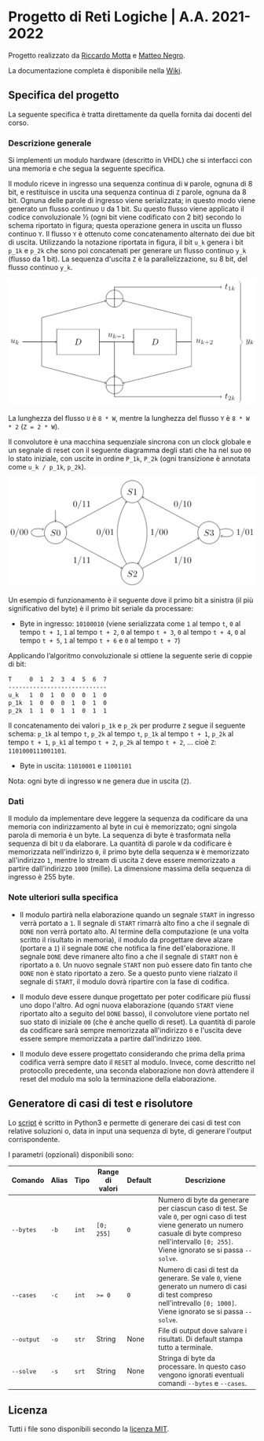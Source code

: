 # Progetto di Reti Logiche | A.A. 2021-2022

Progetto realizzato da [Riccardo Motta](https://github.com/mrmotta) e [Matteo Negro](https://github.com/Matteo-Negro).

La documentazione completa è disponibile nella [Wiki](../../wiki).

## Specifica del progetto

La seguente specifica è tratta direttamente da quella fornita dai docenti del corso.

### Descrizione generale

Si implementi un modulo hardware (descritto in VHDL) che si interfacci con una memoria e che segua la seguente specifica.

Il modulo riceve in ingresso una sequenza continua di `W` parole, ognuna di 8 bit, e restituisce in uscita una sequenza continua di `Z` parole, ognuna da 8 bit. Ognuna delle parole di ingresso viene serializzata; in questo modo viene generato un flusso continuo `U` da 1 bit. Su questo flusso viene applicato il codice convoluzionale ½ (ogni bit viene codificato con 2 bit) secondo lo schema riportato in figura; questa operazione genera in uscita un flusso continuo `Y`. Il flusso `Y` è ottenuto come concatenamento alternato dei due bit di uscita. Utilizzando la notazione riportata in figura, il bit `u_k` genera i bit `p_1k` e `p_2k` che sono poi concatenati per generare un flusso continuo `y_k` (flusso da 1 bit). La sequenza d'uscita `Z` è la parallelizzazione, su 8 bit, del flusso continuo `y_k`.

![Image 1](immagini/codificatore.png)

La lunghezza del flusso `U` è `8 * W`, mentre la lunghezza del flusso `Y` è `8 * W * 2` (`Z = 2 * W`).

Il convolutore è una macchina sequenziale sincrona con un clock globale e un segnale di reset con il seguente diagramma degli stati che ha nel suo `00` lo stato iniziale, con uscite in ordine `P_1k`, `P_2k` (ogni transizione è annotata come `u_k / p_1k`, `p_2k`).

![Image 2](immagini/fsm.png)

Un esempio di funzionamento è il seguente dove il primo bit a sinistra (il più significativo del byte) è il primo bit seriale da processare:

- Byte in ingresso: `10100010` (viene serializzata come `1` al tempo `t`, `0` al tempo `t + 1`, `1` al tempo `t + 2`, `0` al tempo `t + 3`, `0` al tempo `t + 4`, `0` al tempo `t + 5`, `1` al tempo `t + 6` e `0` al tempo `t + 7`)

Applicando l’algoritmo convoluzionale si ottiene la seguente serie di coppie di bit:

    T     0  1  2  3  4  5  6  7
    ----------------------------
    u_k   1  0  1  0  0  0  1  0
    p_1k  1  0  0  0  1  0  1  0
    p_2k  1  1  0  1  1  0  1  1

Il concatenamento dei valori `p_1k` e `p_2k` per produrre `Z` segue il seguente schema: `p_1k` al tempo `t`, `p_2k` al tempo `t`, `p_1k` al tempo `t + 1`, `p_2k` al tempo `t + 1`, `p_k1` al tempo `t + 2`, `p_2k` al tempo `t + 2`, ... cioè `Z`: `1101000111001101`.

- Byte in uscita: `11010001` e `11001101`

Nota: ogni byte di ingresso `W` ne genera due in uscita (`Z`).

### Dati

Il modulo da implementare deve leggere la sequenza da codificare da una memoria con indirizzamento al byte in cui è memorizzato; ogni singola parola di memoria è un byte. La sequenza di byte è trasformata nella sequenza di bit `U` da elaborare. La quantità di parole `W` da codificare è memorizzata nell'indirizzo `0`, il primo byte della sequenza `W` è memorizzato all'indirizzo `1`, mentre lo stream di uscita `Z` deve essere memorizzato a partire dall'indirizzo `1000` (mille). La dimensione massima della sequenza di ingresso è 255 byte.

### Note ulteriori sulla specifica

- Il modulo partirà nella elaborazione quando un segnale `START` in ingresso verrà portato a `1`. Il segnale di `START` rimarrà alto fino a che il segnale di `DONE` non verrà portato alto. Al termine della computazione (e una volta scritto il risultato in memoria), il modulo da progettare deve alzare (portare a `1`) il segnale `DONE` che notifica la fine dell'elaborazione. Il segnale `DONE` deve rimanere alto fino a che il segnale di `START` non è riportato a `0`. Un nuovo segnale `START` non può essere dato fin tanto che `DONE` non è stato riportato a zero. Se a questo punto viene rialzato il segnale di `START`, il modulo dovrà ripartire con la fase di codifica.

- Il modulo deve essere dunque progettato per poter codificare più flussi uno dopo l'altro. Ad ogni nuova elaborazione (quando `START` viene riportato alto a seguito del `DONE` basso), il convolutore viene portato nel suo stato di iniziale `00` (che è anche quello di reset). La quantità di parole da codificare sarà sempre memorizzata all'indirizzo `0` e l'uscita deve essere sempre memorizzata a partire dall'indirizzo `1000`.

- Il modulo deve essere progettato considerando che prima della prima codifica verrà sempre dato il `RESET` al modulo. Invece, come descritto nel protocollo precedente, una seconda elaborazione non dovrà attendere il reset del modulo ma solo la terminazione della elaborazione.

## Generatore di casi di test e risolutore

Lo [script](testcase.py) è scritto in Python3 e permette di generare dei casi di test con relative soluzioni o, data in input una sequenza di byte, di generare l'output corrispondente.

I parametri (opzionali) disponibili sono:

Comando    | Alias | Tipo  | Range di valori | Default | Descrizione
---------- | ----- | ----- | --------------- | ------- | -----------
`--bytes`  | `-b`  | `int` | `[0; 255]`      | `0`     | Numero di byte da generare per ciascun caso di test. Se vale `0`, per ogni caso di test viene generato un numero casuale di byte compreso nell'intervallo `[0; 255]`. Viene ignorato se si passa `--solve`.
`--cases`  | `-c`  | `int` | `>= 0`          | `0`     | Numero di casi di test da generare. Se vale `0`, viene generato un numero di casi di test compreso nell'intrevallo `[0; 1000]`. Viene ignorato se si passa `--solve`.
`--output` | `-o`  | `str` | String          | None    | File di output dove salvare i risultati. Di default stampa tutto a terminale.
`--solve`  | `-s`  | `srt` | String          | None    | Stringa di byte da processare. In questo caso vengono ignorati eventuali comandi `--bytes` e `--cases`.
## Licenza

Tutti i file sono disponibili secondo la [licenza MIT](LICENSE).
